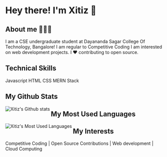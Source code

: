 # Hey there! I'm Xitiz 👋

## About me 🙋🏻‍♂️
I am a CSE undergraduate student at Dayananda Sagar College Of Technology, Bangalore! I am regular to Competitive Coding I am interested  on web development projects.
I ❤ contributing to open source.

## Technical Skills
Javascript HTML CSS
 MERN Stack

## My Github Stats
<img align = "left" alt = "Xitiz's Github stats" src ="https://gitub-readme-stats.vercel.app/api?username=XitizVerma&count_private=true&show_icons=true&hide_border=true&theme=radical">

## My Most Used Languages
<img align = "left" alt = "Xitiz's Most Used Languages" src = "https://github-readme-stats.vercel.app/api/top-langs/?username=XitizVerma">

## My Interests
Competitive Coding | Open Source Contributions | Web development | Cloud Computing
